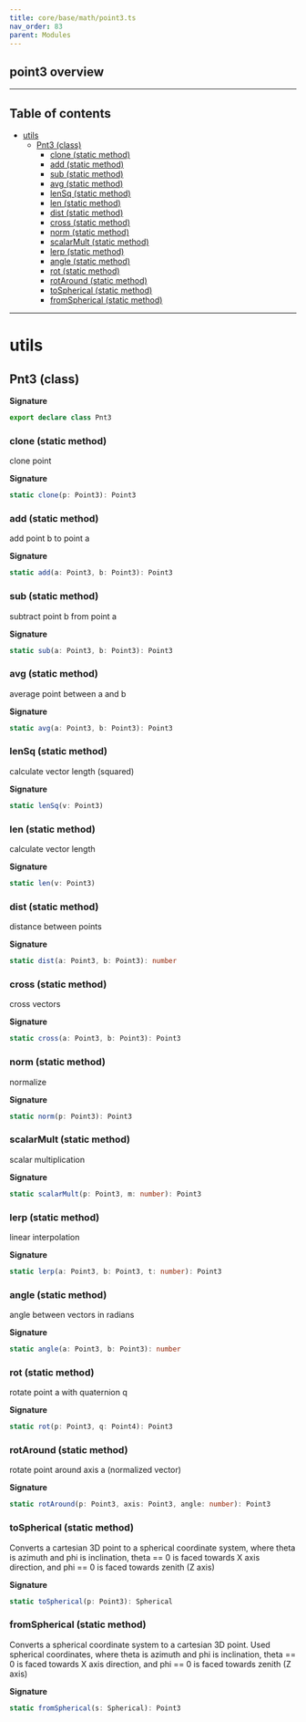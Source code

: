 ```yaml
---
title: core/base/math/point3.ts
nav_order: 83
parent: Modules
---
```


## point3 overview

---

<h2 class="text-delta">Table of contents</h2>

- [utils](#utils)
  - [Pnt3 (class)](#pnt3-class)
    - [clone (static method)](#clone-static-method)
    - [add (static method)](#add-static-method)
    - [sub (static method)](#sub-static-method)
    - [avg (static method)](#avg-static-method)
    - [lenSq (static method)](#lensq-static-method)
    - [len (static method)](#len-static-method)
    - [dist (static method)](#dist-static-method)
    - [cross (static method)](#cross-static-method)
    - [norm (static method)](#norm-static-method)
    - [scalarMult (static method)](#scalarmult-static-method)
    - [lerp (static method)](#lerp-static-method)
    - [angle (static method)](#angle-static-method)
    - [rot (static method)](#rot-static-method)
    - [rotAround (static method)](#rotaround-static-method)
    - [toSpherical (static method)](#tospherical-static-method)
    - [fromSpherical (static method)](#fromspherical-static-method)

---

# utils

## Pnt3 (class)

**Signature**

```ts
export declare class Pnt3
```

### clone (static method)

clone point

**Signature**

```ts
static clone(p: Point3): Point3
```

### add (static method)

add point b to point a

**Signature**

```ts
static add(a: Point3, b: Point3): Point3
```

### sub (static method)

subtract point b from point a

**Signature**

```ts
static sub(a: Point3, b: Point3): Point3
```

### avg (static method)

average point between a and b

**Signature**

```ts
static avg(a: Point3, b: Point3): Point3
```

### lenSq (static method)

calculate vector length (squared)

**Signature**

```ts
static lenSq(v: Point3)
```

### len (static method)

calculate vector length

**Signature**

```ts
static len(v: Point3)
```

### dist (static method)

distance between points

**Signature**

```ts
static dist(a: Point3, b: Point3): number
```

### cross (static method)

cross vectors

**Signature**

```ts
static cross(a: Point3, b: Point3): Point3
```

### norm (static method)

normalize

**Signature**

```ts
static norm(p: Point3): Point3
```

### scalarMult (static method)

scalar multiplication

**Signature**

```ts
static scalarMult(p: Point3, m: number): Point3
```

### lerp (static method)

linear interpolation

**Signature**

```ts
static lerp(a: Point3, b: Point3, t: number): Point3
```

### angle (static method)

angle between vectors in radians

**Signature**

```ts
static angle(a: Point3, b: Point3): number
```

### rot (static method)

rotate point a with quaternion q

**Signature**

```ts
static rot(p: Point3, q: Point4): Point3
```

### rotAround (static method)

rotate point around axis a (normalized vector)

**Signature**

```ts
static rotAround(p: Point3, axis: Point3, angle: number): Point3
```

### toSpherical (static method)

Converts a cartesian 3D point to a spherical coordinate system, where theta is azimuth and phi is inclination,
theta == 0 is faced towards X axis direction, and phi == 0 is faced towards zenith (Z axis)

**Signature**

```ts
static toSpherical(p: Point3): Spherical
```

### fromSpherical (static method)

Converts a spherical coordinate system to a cartesian 3D point. Used spherical coordinates, where theta is azimuth
and phi is inclination, theta == 0 is faced towards X axis direction, and phi == 0 is faced towards zenith (Z axis)

**Signature**

```ts
static fromSpherical(s: Spherical): Point3
```
